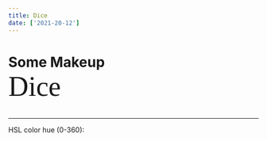 ```yaml
---
title: Dice
date: ['2021-20-12']
---
```


# Some Makeup **Dice**

<div class="wrapper">
	<Dice bg hue={deg} />
</div>

<hr/>

<p>
	<label>
		HSL color hue (0-360):
		<input type="number" bind:value={deg} />
	</label>
</p>

<script>
	import Dice from '../libs/css-dice/dice.svelte';
	import {onDestroy} from 'svelte';
	let deg = 358.7;
	$: setCssColor = setNewCssColors(deg);

	const setNewCssColors = (deg) => {
		if (typeof document === 'undefined') return false;
		document.documentElement.style.setProperty('--new-fg-h', deg);
		document.documentElement.classList.add('new-colors');
		return true;
	};

	onDestroy(() => typeof document !== 'undefined' ? document.documentElement.classList.remove('new-colors') : false);
</script>

<style>
	:global(:root.new-colors) {
		background: hsl(var(--new-fg-h,358.7),25%,5%);
	}

	:global(:root.new-colors) * {
		accent-color: hsl(var(--new-fg-h,358.7),75%,75%);
		color: hsl(var(--new-fg-h,358.7),75%,75%);
	}

	h1 strong {
		display: block;
		font-size: 2em;
		font-family: serif;
		font-weight: normal;
		text-transform: none;
	}

	.wrapper {
		display: grid;
		place-items: center;
	}

	input {
/* Some resets */
font-size: inherit;
padding: calc(.5 * var(--spacer, 1rem)) 1em;
border: none;

		background: hsl(var(--new-fg-h),25%,12.5%);
		color: inherit;

		display: block;
		margin: var(--spacer, 1rem) auto;

		border-radius: .5rem;
	}

	input:focus {
		outline: 1px solid hsl(var(--new-fg-h),100%,43.9%);
		border-radius: 0;
	}
</style>

